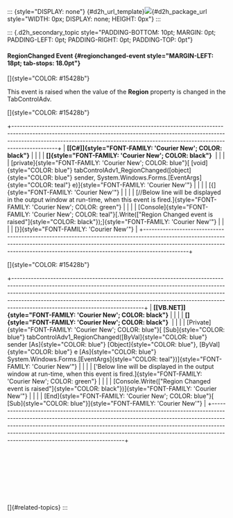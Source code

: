 ::: {style="DISPLAY: none"}
[](ms-xhelp:///?Id=d2h_url_template){#d2h_url_template}![](!package_url!){#d2h_package_url style="WIDTH: 0px; DISPLAY: none; HEIGHT: 0px"}
:::

::: {.d2h_secondary_topic style="PADDING-BOTTOM: 10pt; MARGIN: 0pt; PADDING-LEFT: 0pt; PADDING-RIGHT: 0pt; PADDING-TOP: 0pt"}
#### RegionChanged Event {#regionchanged-event style="MARGIN-LEFT: 18pt; tab-stops: 18.0pt"}

[]{style="COLOR: #15428b"} 

This event is raised when the value of the **Region** property is changed in the TabControlAdv.

[]{style="COLOR: #15428b"} 

+----------------------------------------------------------------------------------------------------------------------------------------------------------------------------------------------------------------------------------------------------------+
| **[\[C#\]]{style="FONT-FAMILY: 'Courier New'; COLOR: black"}**                                                                                                                                                                                           |
|                                                                                                                                                                                                                                                          |
| **[]{style="FONT-FAMILY: 'Courier New'; COLOR: black"}**                                                                                                                                                                                                 |
|                                                                                                                                                                                                                                                          |
| [private]{style="FONT-FAMILY: 'Courier New'; COLOR: blue"}[ [void]{style="COLOR: blue"} tabControlAdv1_RegionChanged([object]{style="COLOR: blue"} sender, System.Windows.Forms.[EventArgs]{style="COLOR: teal"} e)]{style="FONT-FAMILY: 'Courier New'"} |
|                                                                                                                                                                                                                                                          |
| [{]{style="FONT-FAMILY: 'Courier New'"}                                                                                                                                                                                                                  |
|                                                                                                                                                                                                                                                          |
| [//Below line will be displayed in the output window at run-time, when this event is fired.]{style="FONT-FAMILY: 'Courier New'; COLOR: green"}                                                                                                           |
|                                                                                                                                                                                                                                                          |
| [Console]{style="FONT-FAMILY: 'Courier New'; COLOR: teal"}[.Write([\"Region Changed event is raised\"]{style="COLOR: black"});]{style="FONT-FAMILY: 'Courier New'"}                                                                                      |
|                                                                                                                                                                                                                                                          |
| [}]{style="FONT-FAMILY: 'Courier New'"}                                                                                                                                                                                                                  |
+----------------------------------------------------------------------------------------------------------------------------------------------------------------------------------------------------------------------------------------------------------+

[]{style="COLOR: #15428b"} 

+-----------------------------------------------------------------------------------------------------------------------------------------------------------------------------------------------------------------------------------------------------------------------------------------------------------------------------------------------------------------------+
| **[\[VB.NET\]]{style="FONT-FAMILY: 'Courier New'; COLOR: black"}**                                                                                                                                                                                                                                                                                                    |
|                                                                                                                                                                                                                                                                                                                                                                       |
| **[]{style="FONT-FAMILY: 'Courier New'; COLOR: black"}**                                                                                                                                                                                                                                                                                                              |
|                                                                                                                                                                                                                                                                                                                                                                       |
| [Private]{style="FONT-FAMILY: 'Courier New'; COLOR: blue"}[ [Sub]{style="COLOR: blue"} tabControlAdv1_RegionChanged([ByVal]{style="COLOR: blue"} sender [As]{style="COLOR: blue"} [Object]{style="COLOR: blue"}, [ByVal]{style="COLOR: blue"} e [As]{style="COLOR: blue"} System.Windows.Forms.[EventArgs]{style="COLOR: teal"})]{style="FONT-FAMILY: 'Courier New'"} |
|                                                                                                                                                                                                                                                                                                                                                                       |
| [\'Below line will be displayed in the output window at run-time, when this event is fired.]{style="FONT-FAMILY: 'Courier New'; COLOR: green"}                                                                                                                                                                                                                        |
|                                                                                                                                                                                                                                                                                                                                                                       |
| [Console.Write([\"Region Changed event is raised\"]{style="COLOR: black"})]{style="FONT-FAMILY: 'Courier New'"}                                                                                                                                                                                                                                                       |
|                                                                                                                                                                                                                                                                                                                                                                       |
| [End]{style="FONT-FAMILY: 'Courier New'; COLOR: blue"}[ [Sub]{style="COLOR: blue"}]{style="FONT-FAMILY: 'Courier New'"}                                                                                                                                                                                                                                               |
+-----------------------------------------------------------------------------------------------------------------------------------------------------------------------------------------------------------------------------------------------------------------------------------------------------------------------------------------------------------------------+

 

 

 

 

[]{#related-topics}
:::
